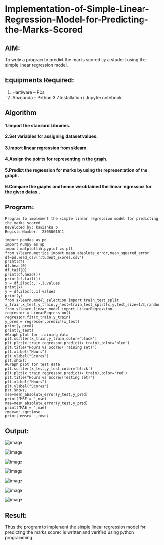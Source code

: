 # Implementation-of-Simple-Linear-Regression-Model-for-Predicting-the-Marks-Scored

## AIM:
To write a program to predict the marks scored by a student using the simple linear regression model.

## Equipments Required:
1. Hardware – PCs
2. Anaconda – Python 3.7 Installation / Jupyter notebook

## Algorithm
#### 1.Import the standard Libraries. 
#### 2.Set variables for assigning dataset values. 
#### 3.Import linear regression from sklearn. 
#### 4.Assign the points for representing in the graph. 
#### 5.Predict the regression for marks by using the representation of the graph. 
#### 6.Compare the graphs and hence we obtained the linear regression for the given datas.. 

## Program:
```
Program to implement the simple linear regression model for predicting the marks scored.
Developed by: kanishka p
RegisterNumber:  2305001011

```
```
import pandas as pd
import numpy as np
import matplotlib.pyplot as plt
from sklearn.metrics import mean_absolute_error,mean_squared_error
df=pd.read_csv('student_scores.csv')
print(df)
df.head(0)
df.tail(0)
print(df.head())
print(df.tail())
x = df.iloc[:,:-1].values
print(x)
y = df.iloc[:,1].values
print(y)
from sklearn.model_selection import train_test_split
x_train,x_test,y_train,y_test=train_test_split(x,y,test_size=1/3,random_state=0)
from sklearn.linear_model import LinearRegression
regressor = LinearRegression()
regressor.fit(x_train,y_train)
y_pred = regressor.predict(x_test)
print(y_pred)
print(y_test)
#Graph plot for training data
plt.scatter(x_train,y_train,color='black')
plt.plot(x_train,regressor.predict(x_train),color='blue')
plt.title("Hours vs Scores(Training set)")
plt.xlabel("Hours")
plt.ylabel("Scores")
plt.show()
#Graph plot for test data
plt.scatter(x_test,y_test,color='black')
plt.plot(x_train,regressor.predict(x_train),color='red')
plt.title("Hours vs Scores(Testing set)")
plt.xlabel("Hours")
plt.ylabel("Scores")
plt.show()
mse=mean_absolute_error(y_test,y_pred)
print('MSE = ',mse)
mae=mean_absolute_error(y_test,y_pred)
print('MAE = ',mae)
rmse=np.sqrt(mse)
print("RMSE= ",rmse)
```

## Output:
![image](https://github.com/22kanishka/Implementation-of-Simple-Linear-Regression-Model-for-Predicting-the-Marks-Scored/assets/145959493/f0f41261-ad19-48a6-b8b9-7fd20f859b93)

![image](https://github.com/22kanishka/Implementation-of-Simple-Linear-Regression-Model-for-Predicting-the-Marks-Scored/assets/145959493/a241b55f-33d4-407c-a30d-ff65b3940b43)

![image](https://github.com/22kanishka/Implementation-of-Simple-Linear-Regression-Model-for-Predicting-the-Marks-Scored/assets/145959493/680c5708-5dcf-4621-bbe1-0256f10b1b49)

![image](https://github.com/22kanishka/Implementation-of-Simple-Linear-Regression-Model-for-Predicting-the-Marks-Scored/assets/145959493/a55c8717-e0c4-4a39-8710-0d2149bdd897)

![image](https://github.com/22kanishka/Implementation-of-Simple-Linear-Regression-Model-for-Predicting-the-Marks-Scored/assets/145959493/93d6aa72-c44e-4ec2-a33b-5b10fb07bd0f)

![image](https://github.com/22kanishka/Implementation-of-Simple-Linear-Regression-Model-for-Predicting-the-Marks-Scored/assets/145959493/2886fb49-7095-4f0d-a68b-8cfd21032901)

![image](https://github.com/22kanishka/Implementation-of-Simple-Linear-Regression-Model-for-Predicting-the-Marks-Scored/assets/145959493/0f5c9d4d-3e1b-41e6-9fe8-1c00df66d6bf)




## Result:
Thus the program to implement the simple linear regression model for predicting the marks scored is written and verified using python programming.
